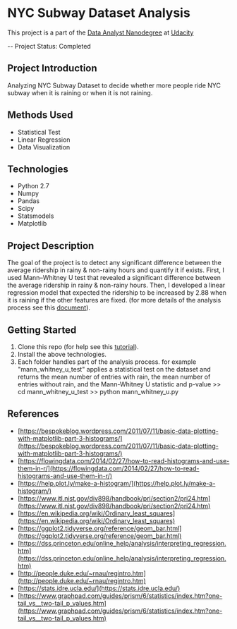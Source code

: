 # NYC Subway Dataset Analysis

This project is a part of the [Data Analyst Nanodegree](https://www.udacity.com/course/data-analyst-nanodegree--nd002) at [Udacity](https://www.udacity.com/)

-- Project Status: Completed

## Project Introduction

Analyzing NYC Subway Dataset to decide whether more people ride NYC subway when it is raining or when it is not raining.

## Methods Used

- Statistical Test
- Linear Regression
- Data Visualization

## Technologies

- Python 2.7
- Numpy
- Pandas
- Scipy
- Statsmodels
- Matplotlib

## Project Description

The goal of the project is to detect any significant difference between the average ridership in rainy & non-rainy hours and quantify it if exists.
First, I used Mann–Whitney U test that revealed a significant difference between the average ridership in rainy & non-rainy hours. Then, I developed a linear regression model that expected the ridership to be increased by 2.88 when it is raining if the other features are fixed. (for more details of the analysis process see this [document](https://github.com/eng-dtarek/NYC_Subway_Data_Analysis/blob/master/Analyzing%20the%20NYC%20Subway%20Dataset.pdf)).

## Getting Started

1. Clone this repo (for help see this [tutorial](https://help.github.com/en/articles/cloning-a-repository)).
2. Install the above technologies.
3. Each folder handles part of the analysis process. for example "mann_whitney_u_test" applies a statistical test on the dataset and returns the mean number of entries with rain, the mean number of entries without rain, and the Mann-Whitney U statistic and p-value >> cd mann_whitney_u_test >> python mann_whitney_u.py

## References

- [https://bespokeblog.wordpress.com/2011/07/11/basic-data-plotting-with-matplotlib-part-3-histograms/](https://bespokeblog.wordpress.com/2011/07/11/basic-data-plotting-with-matplotlib-part-3-histograms/)
- [https://flowingdata.com/2014/02/27/how-to-read-histograms-and-use-them-in-r/](https://flowingdata.com/2014/02/27/how-to-read-histograms-and-use-them-in-r/)
- [https://help.plot.ly/make-a-histogram/](https://help.plot.ly/make-a-histogram/)
- [https://www.itl.nist.gov/div898/handbook/pri/section2/pri24.htm](https://www.itl.nist.gov/div898/handbook/pri/section2/pri24.htm)
- [https://en.wikipedia.org/wiki/Ordinary_least_squares](https://en.wikipedia.org/wiki/Ordinary_least_squares)
- [https://ggplot2.tidyverse.org/reference/geom_bar.html](https://ggplot2.tidyverse.org/reference/geom_bar.html)
- [https://dss.princeton.edu/online_help/analysis/interpreting_regression.htm](https://dss.princeton.edu/online_help/analysis/interpreting_regression.htm)
- [http://people.duke.edu/~rnau/regintro.htm](http://people.duke.edu/~rnau/regintro.htm)
- [https://stats.idre.ucla.edu/](https://stats.idre.ucla.edu/)
- [https://www.graphpad.com/guides/prism/6/statistics/index.htm?one-tail_vs__two-tail_p_values.htm](https://www.graphpad.com/guides/prism/6/statistics/index.htm?one-tail_vs__two-tail_p_values.htm)

